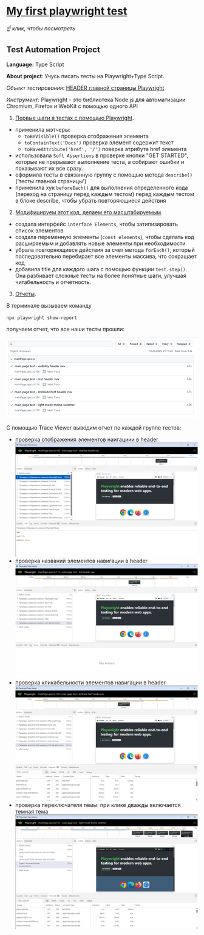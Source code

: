 # [My first playwright test](https://github.com/elenka9/playwright_1/blob/main/tests/mainPage.spec.ts)

*☝️ клик, чтобы посмотреть*


## Test Automation Project


**Language:** Type Script


**About project**: Учусь писать тесты на Playwright+Type Script.


*Объект тестирования*: [HEADER главной страницы Playwright](https://playwright.dev/)


*Инструмент:*  Playwright - это библиотека Node.js для автоматизации Chromium, Firefox и WebKit с помощью одного API


1. [Первые шаги в тестах с помощью Playwright](https://github.com/elenka9/playwright_1/blob/main/tests/mainPage.spec.ts).


- применила мэтчеры:
  - `toBeVisible()` проверка отображения элемента
  - `toContainText('Docs')` проверка элемент содержит текст
  - `toHaveAttribute('href', '/')` поверка атрибута href элемента
- использовала `Soft Assertions` в проверке кнопки "GET STARTED", которые не прерывают выполнение теста, а собирают ошибки и показывают их все сразу.
- оформила тесты в связанную группу с помощью метода `describe()`  ('тесты главной страницы')
- применила хук `beforeEach()` для выполнения определенного кода (переход на страницу перед каждым тестом) перед каждым тестом в блоке describe, чтобы убрать повторяющиеся действия

2. [Модифицируем этот код, делаем его масштабируемым](https://github.com/elenka9/playwright_2/blob/main/tests/mainPage.spec.ts).

- создала интерфейс `interface Elements`, чтобы затипизировать список элементов
- создала переменную элементы (`const elements`), чтобы сделать код расширяемым и добавлять новые элементы при необходимости
- убрала повторяющиеся действия за счет метода `forEach()`, который последовательно перебирает все элементы массива, что сокращает код
- добавила title для каждого шага с помощью функции `test.step()`. Она разбивает сложные тесты на более понятные шаги, улучшая читабельность и отчетность.

3. [Отчеты](https://github.com/elenka9/playwright_2/blob/main/report.png).

  В терминале вызываем команду
  
  `npx playwright show-report`
  
  получаем отчет, что все наши тесты прошли: 
      
  ![отчет](https://github.com/elenka9/playwright_2/blob/main/report.png) 

  С помощью Trace Viewer выводим отчет по каждой группе тестов:
  - проверка отображения элементов наигациии в header ![проверка отображения элементов наигациии в header](https://github.com/elenka9/playwright_2/blob/main/trace-viewer-visibility-header.png)
  - проверка названий элементов навигации в header ![проверка названий элементов навигации в header](https://github.com/elenka9/playwright_2/blob/main/trace-viewer-text-header.png)
  - проверка кликабельности элементов навигации в header ![проверка кликабельности элементов навигации в header](https://github.com/elenka9/playwright_2/blob/main/trace-viewer-attribute-href.png)
  - проверка переключателя темы: при клике дважды включается темная тема ![проверка переключателя темы: при клике дважды включается темная тема](https://github.com/elenka9/playwright_2/blob/main/trace-viewer-light-mode-theme.png)
